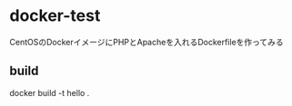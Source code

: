 # docker-test

CentOSのDockerイメージにPHPとApacheを入れるDockerfileを作ってみる


## build

docker build -t hello .


